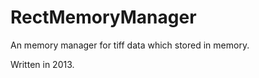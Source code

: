 RectMemoryManager
=================

An memory manager for tiff data which stored in memory.

Written in 2013.
